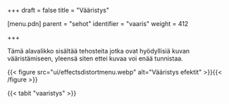 +++
draft = false
title = "Vääristys"

[menu.pdn]
    parent = "sehot"
    identifier = "vaaris"
    weight = 412

+++

Tämä alavalikko sisältää tehosteita jotka ovat hyödyllisiä kuvan vääristämiseen, yleensä siten ettei kuvaa voi enää tunnistaa.

{{< figure src="ui/effectsdistortmenu.webp" alt="Vääristys efektit" >}}{{< /figure >}}

{{< tabit "vaaristys" >}}
